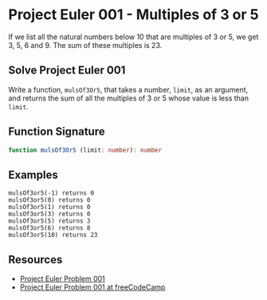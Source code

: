 # Project Euler 001 - Multiples of 3 or 5

If we list all the natural numbers below 10 that are multiples of 3 or 5, we
get 3, 5, 6 and 9. The sum of these multiples is 23.

## Solve Project Euler 001

Write a function, `mulsOf3Or5`, that takes a number, `limit`, as an argument, and
returns the sum of all the multiples of 3 or 5 whose value is less than `limit`.

## Function Signature

```typescript
function mulsOf3Or5 (limit: number): number
```

## Examples

```
mulsOf3or5(-1) returns 0
mulsOf3or5(0) returns 0
mulsOf3or5(1) returns 0
mulsOf3or5(3) returns 0
mulsOf3or5(5) returns 3
mulsOf3or5(6) returns 8
mulsOf3or5(10) returns 23
```

## Resources

- [Project Euler Problem 001][0]
- [Project Euler Problem 001 at freeCodeCamp][1]

[0]: https://projecteuler.net/problem=1
[1]: https://www.freecodecamp.org/learn/coding-interview-prep/project-euler/problem-1-multiples-of-3-and-5
